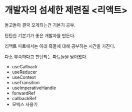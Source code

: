 # 개발자의 섬세한 제련질 <리액트>
돌고돌아 결국 오게되는건 기본기 공부.

탄탄한 기본기가 좋은 개발자를 만든다.

리액트 파트에서는 아래 훅들에 대해 공부하는 시간을 가진다.

다소 부족하다고 판단되는 파트들을 담아봤다.
- useCallback
- useReducer
- useContext
- useTransition
- useImperativeHandle
- forwardRef
- callbackRef
- 모빅스 사용기
